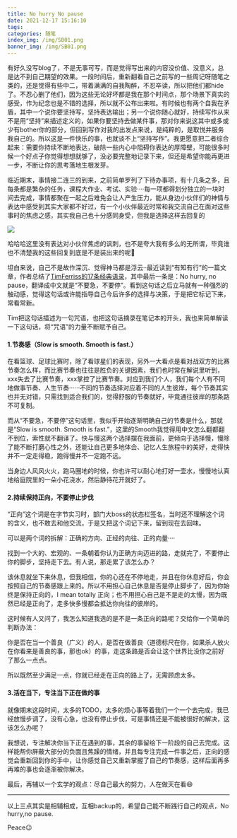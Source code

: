 ```yaml
---
title: No hurry No pause
date: 2021-12-17 15:16:10
tags:
categories: 随笔
index_img: /img/SB01.png
banner_img: /img/SB01.png
---
```


有好久没写blog了，不是无事可写，而是觉得写出来的内容没价值、没意义，总是达不到自己期望的效果。一段时间后，重新翻看自己之前写的一些周记呀随笔之类的，还是觉得有些中二，带着满满的自我陶醉，不忍卒读，所以把他们都hide了。不忍心删了他们，因为这些无论好坏都是我在那个时间点，那个场景下真实的感受，作为纪念也是不错的选择，所以就不公布出来啦。有时候也有两个自我在矛盾，其中一个说你要坚持写，坚持表达输出；另一个说你随心就好，持续写作从来不是用“坚持”来描述定义的，如果你要坚持去做某件事，那对你来说这其中或多或少有bother你的部分，但回到写作对我的出发点来说，是纯粹的，是取悦并服务我自己的。所以这是一件快乐的事，也就谈不上“坚持写作”。我更愿意把二者综合起来：需要你持续不断地表达，破除一些内心中阻碍你表达的厚障壁，可能很多时候一个好点子你觉得想想就够了，没必要完整地记录下来，但还是希望你能再更进一步，不断让你的思考落地生根发芽。

  临近期末，事情接二连三的到来，之前简单罗列了下待办事项，有十几条之多，且每条都是繁杂的任务，课程大作业、考试、实验····每一项都得划分独立的一块时间去完成，事情都聚在一起之后难免会让人产生压力，能从身边小伙伴们的神情与表达中感受到其实大家都不好过，有一个小伙伴最近时常和我交流自己在面对这些事时的焦虑之感，其实我自己也十分感同身受，但我是选择这样去回复的

![](https://gitee.com/Rash10-d/figurebed/raw/master/img/d9c6a6c097dbab2d06f4816dcaac1c6.jpg)

哈哈哈这里没有表达对小伙伴焦虑的讽刺，也不是夸大我有多么的无所谓，毕竟谁也不清楚我的这些回复到底是不是装出来的呢🤭

坦白来说，自己不是故作深沉、觉得神马都是浮云··最近读到“有知有行”的一篇文章，作者总结了[TimFerriss的17条经典语录](https://youzhiyouxing.cn/n/materials/1074)，其中最后一条是：No hurry, no pause，翻译成中文就是“不要急，不要停”。看到这句话之后立马就有一种强烈的触动感，觉得这句话或许能指导自己今后许多的选择与决策，于是把它标记下来，常看常新。

Tim把这句话描述为一句咒语，也把这句话摘录在笔记本的开头，我也来简单解读一下这句话，将“咒语”的力量不断赋予自己。

#### 1.节奏感（Slow is smooth. Smooth is fast.）

  在看篮球、足球比赛时，除了看球星们的表现，另外一大看点是看对战双方的比赛节奏怎么样，而比赛节奏也往往是胜负的关键因素，我们也时常在解说里听到，xxx失去了比赛节奏，xxx掌控了比赛节奏。对应到我们个人，我们每个人有不同地做事节奏、人生节奏······不同的节奏选择对应着不同的人生彼岸，每个节奏其实也并无对错，只需找到适合我们的，觉得舒服的节奏就好，毕竟通往彼岸的那条路不可复制。

  而从“不要急，不要停”这句话里，我似乎开始逐渐明确自己的节奏是什么，那就是“Slow is smooth. Smooth is fast.”，这里的Smooth我觉得用中文怎么翻都翻不到位，索性就不翻译了。快与慢这两个选择摆在我面前，更倾向于选择慢，慢除了能不断打磨心性之外，还能让自己更多地体会、记忆人生旅程中的美好，走得快并不一定走得稳，跑得慢并不一定跑不远。

  当身边人风风火火，跑马圈地的时候，你也许可以耐心地打好一壶水，慢慢地认真地给庭院里的一朵小花浇水，然后静待花开就好了。

#### 2.持续保持正向，不要停止步伐

“正向”这个词是在字节实习时，部门大boss的状态栏签名，当时还不理解这个词的含义，也不敢去和他交流，于是又把这个词记下来，留到现在去回味。

可以是两个词的拆解：正确的方向、正经的向往、正的向量····

找到一个大的、宏观的、一条朝着你认为正确方向迈进的路，走就完了，不要停止你的脚步，坚持走下去。有人说，那走累了该怎么办？

该休息就坐下来休息，但我相信，你的心还在不停地走，并且在你休息好后，你会按照自己的节奏感跟上来的。所以不用担心自己休息是否是停止脚步了，因为你始终是保持正向的，I mean totally 正向；也不用担心自己是不是走的太慢，因为既然已经是正向了，走多快多慢都会抵达你向往的彼岸的。

这时候有人又问了，我怎么知道我选的是不是一条正向的路呢？交给你一个简单的判断办法：

你是否在当一个善良（广义）的人，是否在做善良（道德标尺在你，如果杀人放火在你看来是善良的事，那也ok）的事，走这条路是否会让这个世界比没你之前好了那么一点点。

所以既然至少满足一点，你就已经走在正向的路上了，无需顾虑太多。

#### 3.活在当下，专注当下正在做的事

就像期末这段时间，太多的TODO，太多的烦心事等着我们一个一个去完成，我已经放慢步调了，没有心急，也没有停止步伐，可是事情还是不能被很好的解决，这该怎么办呢？

我想说，专注解决你当下正在遇到的事，其余的事留给下一阶段的自己去完成。这样能帮你屏蔽大部分的负面且焦躁的情绪，并且每专注完成一件事之后，正向的感觉会重新回到你的手中，让你感觉自己又重新掌握了自己的节奏感，这样后面再多再难的事也会逐渐被你解决。

最后，再辅以一个玄学的观点：尽自己最大的努力，人在做天在看😄

---

以上三点其实是相辅相成，互相backup的，希望自己能不断践行自己的观点，No hurry,no pause.

Peace😉
